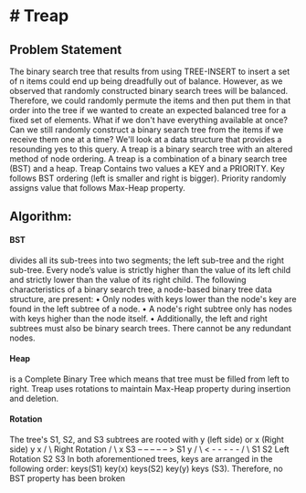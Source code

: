 <h1># Treap</h1>

<h2>Problem Statement</h2>
The binary search tree that results from using TREE-INSERT to insert a set of n items could end up being dreadfully out of balance. However, as we observed that 
randomly constructed binary search trees will be balanced. Therefore, we could randomly permute the items and then put them 
in that order into the tree if we wanted to create an expected balanced tree for a fixed set of elements. 
What if we don't have everything available at once? Can we still randomly construct a binary search tree from the items if we receive them one at a time? 
We'll look at a data structure that provides a resounding yes to this query. A treap is a binary search tree with an altered method 
of node ordering. A treap is a combination of a binary search tree (BST) and a heap. Treap Contains two values a KEY and a PRIORITY. 
Key follows BST ordering (left is smaller and right is bigger). Priority randomly assigns value that follows Max-Heap property.


<h2>Algorithm:</h2>
<h4>BST</h4> divides all its sub-trees into two segments; the left sub-tree and the right sub-tree. Every node’s value is strictly higher than 
the value of its left child and strictly lower than the value of its right child. The following characteristics of a binary search tree, 
a node-based binary tree data structure, are present:
• Only nodes with keys lower than the node's key are found in the left subtree of a node.
• A node's right subtree only has nodes with keys higher than the node itself.
• Additionally, the left and right subtrees must also be binary search trees.
There cannot be any redundant nodes.

<h4>Heap</h4> is a Complete Binary Tree which means that tree must be filled from left to right. Treap uses 
rotations to maintain Max-Heap property during insertion and deletion.

<h4>Rotation</h4>
The tree's S1, S2, and S3 subtrees are rooted with y (left side) or x (Right side)
 y x
 / \ Right Rotation / \
 x S3 – – – – – > S1 y 
 / \ < - - - - - / \
 S1 S2 Left Rotation S2 S3
In both aforementioned trees, keys are arranged in the following order: keys(S1) key(x) keys(S2) 
key(y) keys (S3). Therefore, no BST property has been broken
